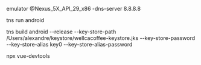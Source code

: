 emulator @Nexus_5X_API_29_x86 -dns-server 8.8.8.8


tns run android


tns build android --release --key-store-path /Users/alexandre/keystore/wellcacoffee-keystore.jks --key-store-password <here> --key-store-alias key0 --key-store-alias-password <here>

npx vue-devtools